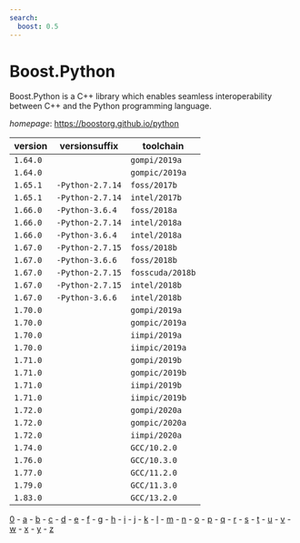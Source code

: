 ```yaml
---
search:
  boost: 0.5
---
```

# Boost.Python

Boost.Python is a C++ library which enables seamless interoperability between C++  and the Python programming language.

*homepage*: <https://boostorg.github.io/python>

version | versionsuffix | toolchain
--------|---------------|----------
``1.64.0`` |  | ``gompi/2019a``
``1.64.0`` |  | ``gompic/2019a``
``1.65.1`` | ``-Python-2.7.14`` | ``foss/2017b``
``1.65.1`` | ``-Python-2.7.14`` | ``intel/2017b``
``1.66.0`` | ``-Python-3.6.4`` | ``foss/2018a``
``1.66.0`` | ``-Python-2.7.14`` | ``intel/2018a``
``1.66.0`` | ``-Python-3.6.4`` | ``intel/2018a``
``1.67.0`` | ``-Python-2.7.15`` | ``foss/2018b``
``1.67.0`` | ``-Python-3.6.6`` | ``foss/2018b``
``1.67.0`` | ``-Python-2.7.15`` | ``fosscuda/2018b``
``1.67.0`` | ``-Python-2.7.15`` | ``intel/2018b``
``1.67.0`` | ``-Python-3.6.6`` | ``intel/2018b``
``1.70.0`` |  | ``gompi/2019a``
``1.70.0`` |  | ``gompic/2019a``
``1.70.0`` |  | ``iimpi/2019a``
``1.70.0`` |  | ``iimpic/2019a``
``1.71.0`` |  | ``gompi/2019b``
``1.71.0`` |  | ``gompic/2019b``
``1.71.0`` |  | ``iimpi/2019b``
``1.71.0`` |  | ``iimpic/2019b``
``1.72.0`` |  | ``gompi/2020a``
``1.72.0`` |  | ``gompic/2020a``
``1.72.0`` |  | ``iimpi/2020a``
``1.74.0`` |  | ``GCC/10.2.0``
``1.76.0`` |  | ``GCC/10.3.0``
``1.77.0`` |  | ``GCC/11.2.0``
``1.79.0`` |  | ``GCC/11.3.0``
``1.83.0`` |  | ``GCC/13.2.0``

[0](../0/index.md) - [a](../a/index.md) - [b](../b/index.md) - [c](../c/index.md) - [d](../d/index.md) - [e](../e/index.md) - [f](../f/index.md) - [g](../g/index.md) - [h](../h/index.md) - [i](../i/index.md) - [j](../j/index.md) - [k](../k/index.md) - [l](../l/index.md) - [m](../m/index.md) - [n](../n/index.md) - [o](../o/index.md) - [p](../p/index.md) - [q](../q/index.md) - [r](../r/index.md) - [s](../s/index.md) - [t](../t/index.md) - [u](../u/index.md) - [v](../v/index.md) - [w](../w/index.md) - [x](../x/index.md) - [y](../y/index.md) - [z](../z/index.md)

